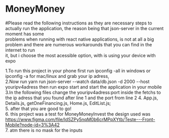# MoneyMoney

#Please read the following instructions as they are necessary steps to actually run the application, the reason being that json-server in the current moment has some <br>
problems when running with react native applications, is not at all a big problem and there are numerous workarounds that you can find in the internet to run <br>
it, but i choose the most acessible option, with is using your device with expo<br>

1.To run this project in your phone first run ipconfig -all in windows or ipconfig -a for mac/linux and grab your ip adress, <br> 
2.Now run yarn run json-server --watch data/db.json -d 2000 --host youripv4adress then run  expo start and start the application in your mobile <br>
3.In the following files change the youripv4adress:port inside the fetchs to the ip adress that you found after line 1 and the port from line 2
4. App.js, Details.js, getOneFinancing.js, Home.js, EditList.js;<br>
5. after that you are good to go!<br>
6. this project was a test for MoneyMoneyInvest the design used was https://www.figma.com/file/IdSZPy5nqM0b6crMPpXYtb/Teste---Front-Mobile?node-id=3%3A42<br>
7. atm there is no mask for the inputs
